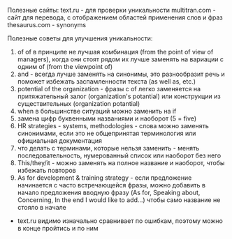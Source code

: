 Полезные сайты:
text.ru - для проверки уникальности
multitran.com - сайт для перевода, с отображением областей применения слов и фраз 
thesaurus.com - synonyms

Полезные советы для улучшения уникальности:
1. of of в принципе не лучшая комбинация (from the point of view of managers), когда они стоят рядом их лучше заменять на 
вариации с одним of (from the viewpoint of) 
2. and - всегда лучше заменять на синонимы, это разнообразит речь и поможет избежать заспамленности текста (as well as, etc.)
3. potential of the organization - фразы с of легко заменяется на притяжательный залог (organization's potantial) или конструкции
из существительных (organization potantial)
4. when в большинстве ситуаций можно заменить на if
5. замена цифр буквенными названиями и наоборот (5 = five)
6. HR strategies - systems, methodologies - слова можно заменять синонимами, если это не общепринятая терминология или официальная 
документация
7. что делать с терминами, которые нельзя заменить - менять последовательность, нумерованный список или наоборот без него
8. This/they/it - можно заменять на полное название и наоборот, чтобы избежать повторов
9. As for development & training strategy - если предложение начинается с часто встречающейся фразы, можно добавить в начало
предложения вводную фразу (As for, Speaking about, Concerning, In the end I would like to add...) чтобы само название не стояло в начале
+ text.ru видимо изначально сравнивает по ошибкам, поэтому можно в конце пройтись и по ним
